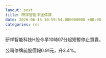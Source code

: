 ```yaml
---
layout: post
title: 研祥智能中途停牌
date: 2020-06-15 10:59:54.000000000 +08:00
categories: rss
---
```


研祥智能科技H股今早10時07分起短暫停止買賣。

公司停牌前股價報0.91元，升3.4%。
